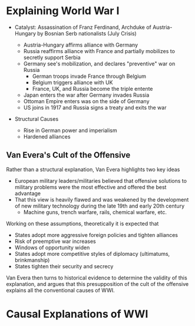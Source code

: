 # Explaining World War I

- Catalyst: Assassination of Franz Ferdinand, Archduke of Austria-Hungary by Bosnian Serb nationalists (July Crisis)
    - Austria-Hungary affirms alliance with Germany
    - Russia reaffirms alliance with France and partially mobilizes to secretly support Serbia
    - Germany see's mobilization, and declares "preventive" war on Russia
        - German troops invade France through Belgium
        - Belgium triggers alliance with UK
        - France, UK, and Russia become the triple entente
    - Japan enters the war after Germany invades Russia
    - Ottoman Empire enters was on the side of Germany
    - US joins in 1917 and Russia signs a treaty and exits the war

- Structural Causes
    - Rise in German power and imperialism
    - Hardened alliances

## Van Evera's Cult of the Offensive

Rather than a structural explanation, Van Evera highlights two key ideas

- European military leaders/militaries believed that offensive solutions to military problems were the most effective and offered the best advantage
- That this view is heavily flawed and was weakened by the development of new military technology during the late 19th and early 20th century
    - Machine guns, trench warfare, rails, chemical warfare, etc.

Working on these assumptions, theoretically it is expected that

- States adopt more aggressive foreign policies and tighten alliances
- Risk of preemptive war increases
- Windows of opportunity widen
- States adopt more competitive styles of diplomacy (ultimatums, brinkmanship)
- States tighten their security and secrecy

Van Evera then turns to historical evidence to determine the validity of this explanation, and argues that this presupposition of the cult of the offensive explains all the conventional causes of WWI.

# Causal Explanations of WWI



